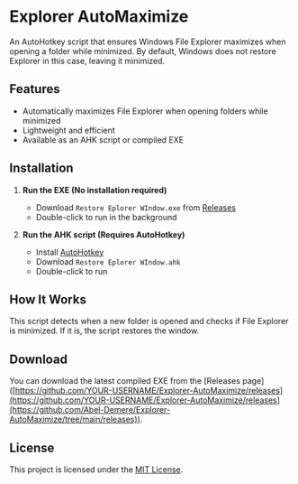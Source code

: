 # Explorer AutoMaximize

An AutoHotkey script that ensures Windows File Explorer maximizes when opening a folder while minimized. By default, Windows does not restore Explorer in this case, leaving it minimized.

## Features
- Automatically maximizes File Explorer when opening folders while minimized
- Lightweight and efficient
- Available as an AHK script or compiled EXE

## Installation
1. **Run the EXE (No installation required)**
   - Download `Restore Eplorer WIndow.exe` from [Releases]([https://github.com/YOUR-USERNAME/Explorer-AutoMaximize/releases](https://github.com/Abel-Demere/Explorer-AutoMaximize/tree/main/releases))
   - Double-click to run in the background

2. **Run the AHK script (Requires AutoHotkey)**
   - Install [AutoHotkey](https://www.autohotkey.com/)
   - Download `Restore Eplorer WIndow.ahk`
   - Double-click to run

## How It Works
This script detects when a new folder is opened and checks if File Explorer is minimized. If it is, the script restores the window.

## Download
You can download the latest compiled EXE from the [Releases page]([https://github.com/YOUR-USERNAME/Explorer-AutoMaximize/releases](https://github.com/YOUR-USERNAME/Explorer-AutoMaximize/releases](https://github.com/Abel-Demere/Explorer-AutoMaximize/tree/main/releases)).

## License
This project is licensed under the [MIT License](LICENSE).
